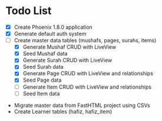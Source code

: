 # Todo List

- [x] Create Phoenix 1.8.0 application
- [x] Generate default auth system
- [ ] Create master data tables (mushafs, pages, surahs, items)
  - [x] Generate Mushaf CRUD with LiveView
  - [x] Seed Mushaf data
  - [x] Generate Surah CRUD with LiveView
  - [x] Seed Surah data
  - [x] Generate Page CRUD with LiveView and relationships
  - [x] Seed Page data
  - [ ] Generate Item CRUD with LiveView and relationships
  - [ ] Seed Item data
- Migrate master data from FastHTML project using CSVs
- Create Learner tables (hafiz, hafiz_item)
